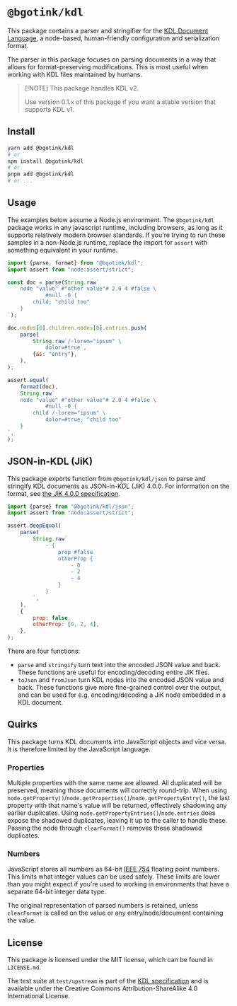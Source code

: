 # `@bgotink/kdl`

This package contains a parser and stringifier for the [KDL Document Language][kdl-site], a node-based, human-friendly configuration and serialization format.

The parser in this package focuses on parsing documents in a way that allows for format-preserving modifications. This is most useful when working with KDL files maintained by humans.

> [!NOTE] This package handles KDL v2.
>
> Use version 0.1.x of this package if you want a stable version that supports KDL v1.

## Install

```sh
yarn add @bgotink/kdl
# or
npm install @bgotink/kdl
# or
pnpm add @bgotink/kdl
# or ...
```

## Usage

The examples below assume a Node.js environment.
The `@bgotink/kdl` package works in any javascript runtime, including browsers, as long as it supports relatively modern browser standards.
If you're trying to run these samples in a non-Node.js runtime, replace the import for `assert` with something equivalent in your runtime.

```js
import {parse, format} from "@bgotink/kdl";
import assert from "node:assert/strict";

const doc = parse(String.raw`
	node "value" #"other value"# 2.0 4 #false \
			#null -0 {
		child; "child too"
	}
`);

doc.nodes[0].children.nodes[0].entries.push(
	parse(
		String.raw`/-lorem="ipsum" \
			dolor=#true`,
		{as: "entry"},
	),
);

assert.equal(
	format(doc),
	String.raw`
	node "value" #"other value"# 2.0 4 #false \
			#null -0 {
		child /-lorem="ipsum" \
			dolor=#true; "child too"
	}
`,
);
```

## JSON-in-KDL (JiK)

This package exports function from `@bgotink/kdl/json` to parse and stringify KDL documents as JSON-in-KDL (JiK) 4.0.0. For information on the format, see [the JiK 4.0.0 specification][jik-spec].

```js
import {parse} from "@bgotink/kdl/json";
import assert from "node:assert/strict";

assert.deepEqual(
	parse(
		String.raw`
			- {
				prop #false
				otherProp {
					- 0
					- 2
					- 4
				}
			}
		`,
	),
	{
		prop: false,
		otherProp: [0, 2, 4],
	},
);
```

There are four functions:

- `parse` and `stringify` turn text into the encoded JSON value and back. These functions are useful for encoding/decoding entire JiK files.
- `toJson` and `fromJson` turn KDL nodes into the encoded JSON value and back. These functions give more fine-grained control over the output, and can be used for e.g. encoding/decoding a JiK node embedded in a KDL document.

## Quirks

This package turns KDL documents into JavaScript objects and vice versa. It is therefore limited by the JavaScript language.

### Properties

Multiple properties with the same name are allowed. All duplicated will be preserved, meaning those documents will correctly round-trip. When using `node.getProperty()`/`node.getProperties()`/`node.getPropertyEntry()`, the last property with that name's value will be returned, effectively shadowing any earlier duplicates. Using `node.getPropertyEntries()`/`node.entries` does expose the shadowed duplicates, leaving it up to the caller to handle these. Passing the node through `clearFormat()` removes these shadowed duplicates.

### Numbers

JavaScript stores all numbers as 64-bit [IEEE 754](https://en.wikipedia.org/wiki/IEEE_754) floating point numbers. This limits what integer values can be used safely. These limits are lower than you might expect if you're used to working in environments that have a separate 64-bit integer data type.

The original representation of parsed numbers is retained, unless `clearFormat` is called on the value or any entry/node/document containing the value.

## License

This package is licensed under the MIT license, which can be found in `LICENSE.md`.

The test suite at `test/upstream` is part of the [KDL specification][kdl-spec-repo] and is available under the Creative Commons Attribution-ShareAlike 4.0 International License.

[kdl-site]: https://kdl.dev/
[kdl-spec-repo]: https://github.com/kdl-org/kdl
[kdl-rs]: https://github.com/kdl-org/kdl-rs
[kdljs]: https://github.com/kdl-org/kdljs
[jik-spec]: https://github.com/kdl-org/kdl/blob/76d5dd542a9043257bc65476c0a70b94667052a7/JSON-IN-KDL.md

